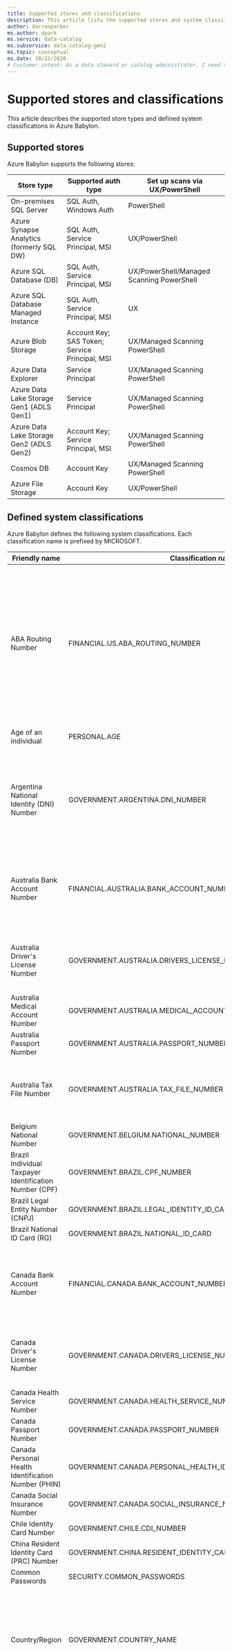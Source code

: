 ```yaml
---
title: Supported stores and classifications
description: This article lists the supported stores and system classifications in Azure Babylon.
author: darrenparker    
ms.author: dpark
ms.service: data-catalog
ms.subservice: data-catalog-gen2
ms.topic: conceptual
ms.date: 10/22/2020
# Customer intent: As a data steward or catalog administrator, I need to understand how to scan data into the catalog.
---
```


# Supported stores and classifications

This article describes the supported store types and defined system classifications in Azure Babylon.

## Supported stores

Azure Babylon supports the following stores:

| Store type | Supported auth type | Set up scans via UX/PowerShell |
| ---------- | ------------------- | ------------------------------ |
| On-premises SQL Server                   | SQL Auth, Windows Auth                         | PowerShell                                |
| Azure Synapse Analytics (formerly SQL DW)            | SQL Auth, Service Principal, MSI               | UX/PowerShell                             |
| Azure SQL Database (DB)                  | SQL Auth, Service Principal, MSI               | UX/PowerShell/Managed Scanning PowerShell |
| Azure SQL Database Managed Instance      | SQL Auth, Service Principal, MSI               | UX    |
| Azure Blob Storage                       | Account Key; SAS Token; Service Principal, MSI | UX/Managed Scanning PowerShell            |
| Azure Data Explorer                      | Service Principal                              | UX/Managed Scanning PowerShell            |
| Azure Data Lake Storage Gen1 (ADLS Gen1) | Service Principal                              | UX/Managed Scanning PowerShell            |
| Azure Data Lake Storage Gen2 (ADLS Gen2) | Account Key; Service Principal, MSI            | UX/Managed Scanning PowerShell            |
| Cosmos DB                                 | Account Key                                    | UX/Managed Scanning PowerShell            |
| Azure File Storage                       | Account Key                                    | UX/PowerShell

## Defined system classifications

Azure Babylon defines the following system classifications. Each classification name is prefixed by MICROSOFT.

| Friendly name | Classification name | Description |
| ------------- | ------------------- | ----------- |
| ABA Routing Number                                          | FINANCIAL.US.ABA_ROUTING_NUMBER                                   | An ABA routing transit number (ABA RTN) is a nine-digit code, used in the United States. It appears on the bottom of negotiable instruments such as checks to identify the financial institution on which it was drawn.                                                                       |
| Age of an individual                                        | PERSONAL.AGE                                                        | The age of an individual in years.                                                                                                                                                                                                                                                                    |
| Argentina National Identity (DNI) Number                        | GOVERNMENT.ARGENTINA.DNI_NUMBER                                    | The Argentina Identity Card Number (Documento Nacional de Identidad) is a national identifier issued by the government of Argentina.                                                                                                                                                             |
| Australia Bank Account Number                               | FINANCIAL.AUSTRALIA.BANK_ACCOUNT_NUMBER                           | An Australia Bank Account Number identifies the bank account of an individual or organization in an Australian bank.                                                                                                                                                                             |
| Australia Driver's License Number                           | GOVERNMENT.AUSTRALIA.DRIVERS_LICENSE_NUMBER                       | An identifier on an official document that permits a person to drive a motor vehicle in Australia.                                                                                                                                                                                               |
| Australia Medical Account Number                            | GOVERNMENT.AUSTRALIA.MEDICAL_ACCOUNT_NUMBER                       |                                                                                                                                                                                                                                                                                                  |
| Australia Passport Number                                   | GOVERNMENT.AUSTRALIA.PASSPORT_NUMBER                               |                                                                                                                                                                                                                                                                                                  |
| Australia Tax File Number                                   | GOVERNMENT.AUSTRALIA.TAX_FILE_NUMBER                              | An Australia tax file number is a personal reference number for the Australian tax system.                                                                                                                                                                                                       |
| Belgium National Number                                     | GOVERNMENT.BELGIUM.NATIONAL_NUMBER                                 |                                                                                                                                                                                                                                                                                                  |
| Brazil Individual Taxpayer Identification Number (CPF)      | GOVERNMENT.BRAZIL.CPF_NUMBER                                       |                                                                                                                                                                                                                                                                                                  |
| Brazil Legal Entity Number (CNPJ)                           | GOVERNMENT.BRAZIL.LEGAL_IDENTITY_ID_CARD                         |                                                                                                                                                                                                                                                                                                  |
| Brazil National ID Card (RG)                                | GOVERNMENT.BRAZIL.NATIONAL_ID_CARD                                |                                                                                                                                                                                                                                                                                                  |
| Canada Bank Account Number                                  | FINANCIAL.CANADA.BANK_ACCOUNT_NUMBER                              | A Canada Bank Account Number identifies the bank account of an individual or organization in a Canadian bank                                                                                                                                                                                     |
| Canada Driver's License Number                              | GOVERNMENT.CANADA.DRIVERS_LICENSE_NUMBER                          | An identifier on an official document that permits a person to drive a motor vehicle in Canada.                                                                                                                                                                                                  |
| Canada Health Service Number                                | GOVERNMENT.CANADA.HEALTH_SERVICE_NUMBER                           |                                                                                                                                                                                                                                                                                                  |
| Canada Passport Number                                      | GOVERNMENT.CANADA.PASSPORT_NUMBER                                  |                                                                                                                                                                                                                                                                                                  |
| Canada Personal Health Identification Number (PHIN)         | GOVERNMENT.CANADA.PERSONAL_HEALTH_IDENTIFICATION_NUMBER          |                                                                                                                                                                                                                                                                                                  |
| Canada Social Insurance Number                              | GOVERNMENT.CANADA.SOCIAL_INSURANCE_NUMBER                         |                                                                                                                                                                                                                                                                                                  |
| Chile Identity Card Number                                  | GOVERNMENT.CHILE.CDI_NUMBER                                        |                                                                                                                                                                                                                                                                                                  |
| China Resident Identity Card (PRC) Number                   | GOVERNMENT.CHINA.RESIDENT_IDENTITY_CARD_NUMBER                   |                                                                                                                                                                                                                                                                                                  |
| Common Passwords                                            | SECURITY.COMMON_PASSWORDS                   |                                                                                                                                                                                                                                                                                                  |
| Country/Region                                                | GOVERNMENT.COUNTRY_NAME                                            | Identifies names for all world country names translated into many languages as collected by Bing search. There are over 18,000 entries.                                                                                                                                                          |
| Credit Card Number                                          | FINANCIAL.CREDIT_CARD_NUMBER                                      | A credit card number is the card identifier found on payment cards\, such as credit cards and debit cards, as well as stored-value cards, and gift cards.                                                                                                                                            |
| Croatia Identity Card Number                                | GOVERNMENT.CROATIA.ID_CARD_NUMBER                                 |                                                                                                                                                                                                                                                                                                  |
| Croatia Personal Identification (OIB) Number                | GOVERNMENT.CROATIA.PERSONAL_IDENTIFICATION_NUMBER                 |                                                                                                                                                                                                                                                                                                  |
| Czech National Identity Card Number                         | GOVERNMENT.CZECH.NATIONAL_ID_CARD_NUMBER                         |                                                                                                                                                                                                                                                                                                  |
| Date of Birth                                               | PERSONAL.DATE_OF_BIRTH                                            |                                                                                                                                                                                                                                                                                                  |
| Denmark Personal Identification Number                      | GOVERNMENT.DENMARK.PERSONAL_ID_NUMBER                             |                                                                                                                                                                                                                                                                                                  |
| Drug Enforcement Agency (DEA) Number                        | GOVERNMENT.US.DRUG_ENFORCEMENT_AGENCY_NUMBER                     |                                                                                                                                                                                                                                                                                                  |
| Email Address                                               | PERSONAL.EMAIL                                                      |                                                                                                                                                                                                                                                                                                  |
| Ethnic Group                                                | PERSONAL.ETHNIC_GROUP                                              | Identifies ethnicity groups as collected by Bing search, translated into many languages. Over 34,000 entries.                                                                                                                                                                                    |
| EU Debit Card Number                                        | FINANCIAL.EU_DEBIT_CARD                                           | An EU Debit Card Number is the card identifier found on payment cards that have been issued by issuers in EU nations.                                                                                                                                                                           |
| EU Driver's License Number                                  | GOVERNMENT.EU.DRIVERS_LICENSE_NUMBER                                           |
|                                                                                                                                                                                                                                                                                                  |
| EU GPS Coordinates                                          | PERSONAL.EU.GPS_COORDINATES                                             |
|                                                                                                                                                                                                                                                                                                  |
| EU Mobile Phone Number                                      | PERSONAL.EU.MOBILE_PHONE_NUMBER                                         |
|                                                                                                                                                                                                                                                                                                  |
| EU National Identification Number                           | GOVERNMENT.EU.NATIONAL_IDENTIFICATION_NUMBER                              |
|                                                                                                                                                                                                                                                                                                  |
| EU Passport Number                                          | MICROSOFT.GOVERNMENT.EU.PASSPORT_NUMBER                                           |
|                                                                                                                                                                                                                                                                                                  |
| EU Phone Number                                         | PERSONAL.EU.PHONE_NUMBER                                              |
|                                                                                                                                                                                                                                                                                                  |
| EU Social Security Number or Equivalent ID              | GOVERNMENT.EU.SOCIAL_SECURITY_NUMBER_OR_EQUIVALENT_ID                   |
|                                                                                                                                                                                                                                                                                                  |
| EU Tax Identification Number                            | GOVERNMENT.EU.TAX_IDENTIFICATION_NUMBER                                 |
|                                                                                                                                                                                                                                                                                                  |
| Finland National ID                                         | GOVERNMENT.FINLAND.NATIONAL_ID_NUMBER                             |                                                                                                                                                                                                                                                                                                  |
| Finland Passport Number                                     | GOVERNMENT.FINLAND.PASSPORT_NUMBER                                 |                                                                                                                                                                                                                                                                                                  |
| France Driver's License Number                              | GOVERNMENT.FRANCE.DRIVERS_LICENSE_NUMBER                          | An identifier on an official document that permits a person to drive a motor vehicle in France.                                                                                                                                                                                                  |
| France National ID Card (CNI)                  | GOVERNMENT.FRANCE.CNI                                               |                                                                                                                                                                                                                                                                                                  |
| France Passport Number                                      | GOVERNMENT.FRANCE.PASSPORT_NUMBER                                  |                                                                                                                                                                                                                                                                                                  |
| France Social Security Number (INSEE)                       | GOVERNMENT.FRANCE.SOCIAL_SECURITY_NUMBER                          |                                                                                                                                                                                                                                                                                                  |
| Geolocation (Lat/Lon)                                       | PERSONAL.GEOLOCATION                                                |                                                                                                                                                                                                                                                                                                  |
| German Driver's License Number                              | GOVERNMENT.GERMANY.DRIVERS_LICENSE_NUMBER                         | An identifier on an official document that permits a person to drive a motor vehicle in Germany.                                                                                                                                                                                                 |
| German Passport Number                                      | GOVERNMENT.GERMANY.PASSPORT_NUMBER                                 |                                                                                                                                                                                                                                                                                                  |
| Germany Identity Card Number                                | GOVERNMENT.GERMANY.ID_CARD_NUMBER                                 |                                                                                                                                                                                                                                                                                                  |
| Greece National ID Card                                     | GOVERNMENT.GREECE.ID_CARD_NUMBER                                  |                                                                                                                                                                                                                                                                                                  |
| Hong Kong Identity Card (HKID) Number                       | GOVERNMENT.HONGKONG.ID_CARD_NUMBER                                |                                                                                                                                                                                                                                                                                                  |
| India Permanent Account Number (PAN)                        | GOVERNMENT.INDIA.PAN_INDIVIDUAL                                    |                                                                                                                                                                                                                                                                                                  |
| India Unique Identification (Aadhaar) Number                | GOVERNMENT.INDIA.UNIQUE_IDENTIFCATION_NUMBER                      |                                                                                                                                                                                                                                                                                                  |
| Indonesia Identity Card (KTP) Number                        | GOVERNMENT.INDONESIA.IDENTITY_CARD_NUMBER                         |                                                                                                                                                                                                                                                                                                  |
| International Banking Account Number (IBAN)                 | FINANCIAL.INTERNATIONAL_BANKING_ACCOUNT_NUMBER                   | The International Bank Account Number (IBAN) is an internationally agreed system of identifying bank accounts across national borders. It facilitates the communication and processing of cross-border transactions with a reduced risk of transcription errors.                                   |
| IP Address                                                  | MISCELLANEOUS.IPADDRESS                                                  |                                                                                                                                                                                                                                                                                                  |
| Ireland Personal Public Service (PPS) Number                | GOVERNMENT.IRELAND.PERSONAL_PUBLIC_SERVICE_NUMBER                |                                                                                                                                                                                                                                                                                                  |
| Israel Bank Account Number                                  | FINANCIAL.ISRAEL.ISRAEL_BANK_ACCOUNT_NUMBER                      | An Israel Bank Account Number identifies the bank account of an individual or organization in an Israeli bank.                                                                                                                                                                                   |
| Israel National ID                                          | GOVERNMENT.ISRAEL.NATIONAL_ID_NUMBER                              |                                                                                                                                                                                                                                                                                                  |
| Italy Driver's License Number                               | GOVERNMENT.ITALY.DRIVERS_LICENSE_NUMBER                           | An identifier on an official document that permits a person to drive a motor vehicle in Italy.                                                                                                                                                                                                   |
| Japan Bank Account Number                                   | FINANCIAL.JAPAN.BANK_ACCOUNT_NUMBER                          | A Japan Bank Account Number identifies the bank account of an individual or organization in a Japanese bank                                                                                                                                                                                      |
| Japan Driver's License Number                               | GOVERNMENT.JAPAN.DRIVERS_LICENSE_NUMBER                           | An identifier on an official document that permits a person to drive a motor vehicle in Japan.                                                                                                                                                                                                   |
| Japan Passport Number                                       | GOVERNMENT.JAPAN.PASSPORT_NUMBER                                   |                                                                                                                                                                                                                                                                                                  |
| Japanese Residence Card Number                              | GOVERNMENT.JAPAN.RESIDENCE_CARD_NUMBER                            |                                                                                                                                                                                                                                                                                                  |
| Japan Resident Registration Number                          | GOVERNMENT.JAPAN.RESIDENT_REGISTRATION_NUMBER                     |                                                                                                                                                                                                                                                                                                  |
| Japan Social Insurance Number (SIN)                         | GOVERNMENT.JAPAN.SOCIAL_INSURANCE_NUMBER                          | A Japan Social Insurance Number is an identifier issued by the government of Japan.                                                                                                                                                                                                              |
| Malaysia ID Card Number                               | GOVERNMENT.MALAYSIA.IDENTITY_CARD_NUMBER                          |                                                                                                                                                                                                                                                                                                  |
| Netherlands Citizen's Service (BSN) Number                     | GOVERNMENT.NETHERLANDS.BSN_NUMBER                                  |                                                                                                                                                                                                                                                                                                  |
| New Zealand Ministry of Health Number                       | GOVERNMENT.NEWZEALAND.MINISTRY_OF_HEALTH_NUMBER                  |                                                                                                                                                                                                                                                                                                  |
| Norway Identification Number                             | GOVERNMENT.NORWAY.IDENTIFICATION_NUMBER                            |                                                                                                                                                                                                                                                                                                  |
| Person's Name                                                | PERSONAL.NAME                                               |                                                                                                                                                                                                                                                                                                  |
| Personal IP Address                                          | PERSONAL.IPADDRESS                                                    |                                                                                                                                                                                                                                                                                                  |
| Philippines Unified Multi-Purpose ID Number                 | GOVERNMENT.PHILIPPINES.UNIFIED_MULTIPURPOSE_ID_NUMBER            |                                                                                                                                                                                                                                                                                                  |
| Poland Identity Card                                   | GOVERNMENT.POLAND.IDENTITY_CARD                      |                                                                                                                                                                                        |
| Poland National ID (PESEL)                                         | GOVERNMENT.POLAND.PESEL_NUMBER                                     |  A Poland National ID Number is an identifier issued by the government of Poland.                                                                                                                                                                                                                                                                                                                          |
| Poland Passport                                             | GOVERNMENT.POLAND.PASSPORT_NUMBER                                  |                                                                                                                                                                                                                                                                                                  |
| Portugal Citizen Card Number                               | GOVERNMENT.PORTUGAL.CITIZEN_CARD_NUMBER                           |                                                                                                                                                                                                                                                                                                  |
| Saudi Arabia National ID                                    | GOVERNMENT.SAUDIARABIA.NATIONAL_ID_NUMBER                         |                                                                                                                                                                                                                                                                                                  |
| Singapore National Registration Identity Card (NRIC) Number | GOVERNMENT.SINGAPORE.NATIONAL_REGISTRATION_IDENTITY_CARD_NUMBER |                                                                                                                                                                                                                                                                                                  |
| South Africa Identification Number                          | GOVERNMENT.SOUTHAFRICA.IDENTIFICATION_NUMBER                       |                                                                                                                                                                                                                                                                                                  |
| South Korea Resident Registration Number                    | GOVERNMENT.SOUTHKOREA.RESIDENT_REGISTRATION_NUMBER                |                                                                                                                                                                                                                                                                                                  |
| Spain Social Security Number (SSN)                          | GOVERNMENT.SPAIN.SOCIAL_SECURITY_NUMBER                           |                                                                                                                                                                                                                                                                                                  |
| Sweden National ID                                          | GOVERNMENT.SWEDEN.NATIONAL_ID_NUMBER                              |                                                                                                                                                                                                                                                                                                  |
| Sweden Passport Number                                      | GOVERNMENT.SWEDEN.PASSPORT_NUMBER                                  |                                                                                                                                                                                                                                                                                                  |
| SWIFT Code                                                  | FINANCIAL.SWIFT_CODE                                               | Swift Code is a standard format of Bank Identifier Codes (BIC) and it's a unique identification code for a bank. These codes are used when transferring money between banks, particularly for international wire transfers. Banks also use the codes for exchanging other messages between them. |
| Taiwan National ID                                          | GOVERNMENT.TAIWAN.NATIONAL_ID_NUMBER                              |                                                                                                                                                                                                                                                                                                  |
| Taiwan Passport Number                                      | GOVERNMENT.TAIWAN.PASSPORT_NUMBER                                  |                                                                                                                                                                                                                                                                                                  |
| Taiwan Resident Certificate (ARC/TARC)                      | GOVERNMENT.TAIWAN.RESIDENT_CERTIFICATE                             |                                                                                                                                                                                                                                                                                                  |
| Thai Citizen ID                         | GOVERNMENT.THAILAND.THAI_POPULATION_IDENTIFICATION_CODE          |                                                                                                                                                                                                                                                                                                  |
| Turkish National Identity                      | GOVERNMENT.TURKEY.TURKISH_NATIONAL_IDENTIFICATION_NUMBER         |                                                                                                                                                                                                                                                                                                  |
| U.K. Driver's License Number                                 | GOVERNMENT.UK.DRIVERS_LICENSE_NUMBER                              | An identifier on an official document that permits a person to drive a motor vehicle in the United Kingdom.                                                                                                                                                                                      |
| U.K. Electoral Roll Number                                  | GOVERNMENT.UK.ELECTORAL_ROLL_NUMBER                               |                                                                                                                                                                                                                                                                                                  |
| U.K. National Health Service Number                         | GOVERNMENT.UK.NATIONAL_HEALTH_SERVICE_NUMBER                     |                                                                                                                                                                                                                                                                                                  |
| U.K. National Insurance Number (NINO)                       | GOVERNMENT.UK.NATIONAL_INSURANCE_NUMBER                           |                                                                                                                                                                                                                                                                                                  |
| U.K. Passport Number                                        | GOVERNMENT.UK.PASSPORT_NUMBER                                      |                                                                                                                                                                                                                                                                                                  |
| U.S. Bank Account Number                                    | FINANCIAL.US.BANK_ACCOUNT_NUMBER                                  | A US Bank Account Number identifies the bank account of an individual or organization in a US bank.                                                                                                                                                                                             |
| U.S. Driver's License Number                                 | GOVERNMENT.US.DRIVERS_LICENSE_NUMBER                              | An identifier on an official document that permits a person to drive a motor vehicle in the United States.                                                                                                                                                                                       |
| U.S. Individual Taxpayer Identification Number (ITIN)        | GOVERNMENT.US.INDIVIDUAL_TAXPAYER_IDENTIFICATION_NUMBER          |                                                                                                                                                                                                                                                                                                  |
| U.S. Passport Number                                        | GOVERNMENT.US.PASSPORT_NUMBER                                      |                                                                                                                                                                                                                                                                                                  |
| U.S. Phone Number                                           | PERSONAL.US.PHONE_NUMBER                                           |                                                                                                                                                                                                                                                                                                  |
| U.S. Social Security Number (SSN)                            | GOVERNMENT.US.SOCIAL_SECURITY_NUMBER                              |                                                                                                                                                                                                                                                                                                  |
| U.S. State Name                                             | GOVERNMENT.US.STATE                                                 | The U.S. state name can be a two-letter abbreviation or a full name.                                                                                                                                                                                                                         |
| U.S. Zip Codes                                                | GOVERNMENT.US.ZIP_CODE                                             | The postal code information for all U.S. locations.                                                                                                                                                                                                                                                     |
| World Cities                                                | GOVERNMENT.CITY_NAME                                               | Identifies world cities, towns, and municipality names translated into many languages as collected by Bing search. There are over 1,600,000 entries.                                                                                                                                              |
